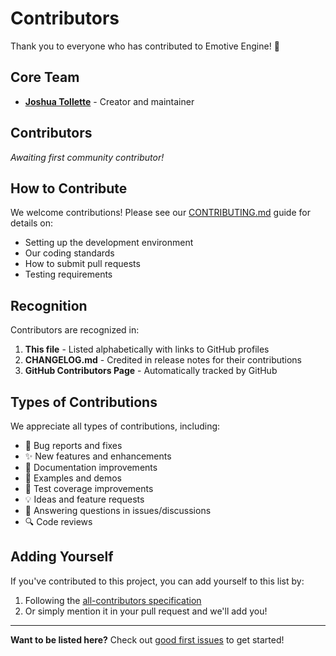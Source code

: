 # Contributors

Thank you to everyone who has contributed to Emotive Engine! 🎉

## Core Team

- **[Joshua Tollette](https://github.com/joshtol)** - Creator and maintainer

## Contributors

<!-- This list is automatically generated. Please don't edit it manually. -->
<!-- ALL-CONTRIBUTORS-LIST:START -->
<!-- prettier-ignore-start -->
<!-- markdownlint-disable -->

_Awaiting first community contributor!_

<!-- markdownlint-restore -->
<!-- prettier-ignore-end -->
<!-- ALL-CONTRIBUTORS-LIST:END -->

## How to Contribute

We welcome contributions! Please see our [CONTRIBUTING.md](./CONTRIBUTING.md)
guide for details on:

- Setting up the development environment
- Our coding standards
- How to submit pull requests
- Testing requirements

## Recognition

Contributors are recognized in:

1. **This file** - Listed alphabetically with links to GitHub profiles
2. **CHANGELOG.md** - Credited in release notes for their contributions
3. **GitHub Contributors Page** - Automatically tracked by GitHub

## Types of Contributions

We appreciate all types of contributions, including:

- 🐛 Bug reports and fixes
- ✨ New features and enhancements
- 📖 Documentation improvements
- 🎨 Examples and demos
- 🧪 Test coverage improvements
- 💡 Ideas and feature requests
- 🤔 Answering questions in issues/discussions
- 🔍 Code reviews

## Adding Yourself

If you've contributed to this project, you can add yourself to this list by:

1. Following the [all-contributors specification](https://allcontributors.org/)
2. Or simply mention it in your pull request and we'll add you!

---

**Want to be listed here?** Check out
[good first issues](https://github.com/joshtol/emotive-engine/labels/good%20first%20issue)
to get started!
